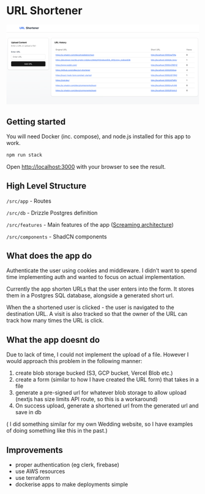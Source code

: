 
# URL Shortener

![img.png](img.png)

## Getting started
You will need Docker (inc. compose), and node.js installed for this app to work.

```bash
npm run stack
```

Open [http://localhost:3000](http://localhost:3000) with your browser to see the result.

## High Level Structure
`/src/app` - Routes

`/src/db` - Drizzle Postgres definition

`/src/features` - Main features of the app ([Screaming architecture](https://profy.dev/article/react-folder-structure))

`/src/components` - ShadCN components

## What does the app do

Authenticate the user using cookies and middleware. I didn't want to spend time implementing auth and wanted to focus on actual implementation.

Currently the app shorten URLs that the user enters into the form. It stores them in a Postgres SQL database, alongside a generated short url.

When the a shortened user is clicked - the user is navigated to the destination URL. A visit is also tracked so that the owner of the URL can track how many times the URL is click.

## What the app doesnt do
Due to lack of time, I could not implement the upload of a file. However I would approach this problem in the following manner:

1) create blob storage bucked (S3, GCP bucket, Vercel Blob etc.)
2) create a form (similar to how I have created the URL form) that takes in a file
3) generate a pre-signed url for whatever blob storage to allow upload (nextjs has size limits API route, so this is a workaround)
4) On success upload, generate a shortened url from the generated url and save in db

( I did something similar for my own Wedding website, so I have examples of doing something like this in the past.)

## Improvements
- proper authentication (eg clerk, firebase)
- use AWS resources
- use terraform
- dockerise apps to make deployments simple
